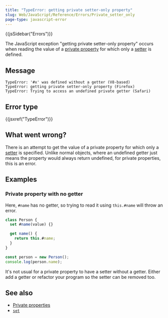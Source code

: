 ```yaml
---
title: "TypeError: getting private setter-only property"
slug: Web/JavaScript/Reference/Errors/Private_setter_only
page-type: javascript-error
---
```


{{jsSidebar("Errors")}}

The JavaScript exception "getting private setter-only property" occurs when reading the value of a [private property](/Web/JavaScript/Reference/Classes/Private_properties) for which only a [setter](/Web/JavaScript/Reference/Functions/set) is defined.

## Message

```plain
TypeError: '#x' was defined without a getter (V8-based)
TypeError: getting private setter-only property (Firefox)
TypeError: Trying to access an undefined private getter (Safari)
```

## Error type

{{jsxref("TypeError")}}

## What went wrong?

There is an attempt to get the value of a private property for which only a [setter](/Web/JavaScript/Reference/Functions/set) is specified. Unlike normal objects, where an undefined getter just means the property would always return undefined, for private properties, this is an error.

## Examples

### Private property with no getter

Here, `#name` has no getter, so trying to read it using `this.#name` will throw an error.

```js example-bad
class Person {
  set #name(value) {}

  get name() {
    return this.#name;
  }
}

const person = new Person();
console.log(person.name);
```

It's not usual for a private property to have a setter without a getter. Either add a getter or refactor your program so the setter can be removed too.

## See also

- [Private properties](/Web/JavaScript/Reference/Classes/Private_properties)
- [`set`](/Web/JavaScript/Reference/Functions/set)
